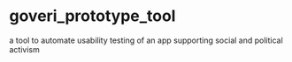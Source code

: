 # goveri_prototype_tool
a tool to automate usability testing of an app supporting social and political activism